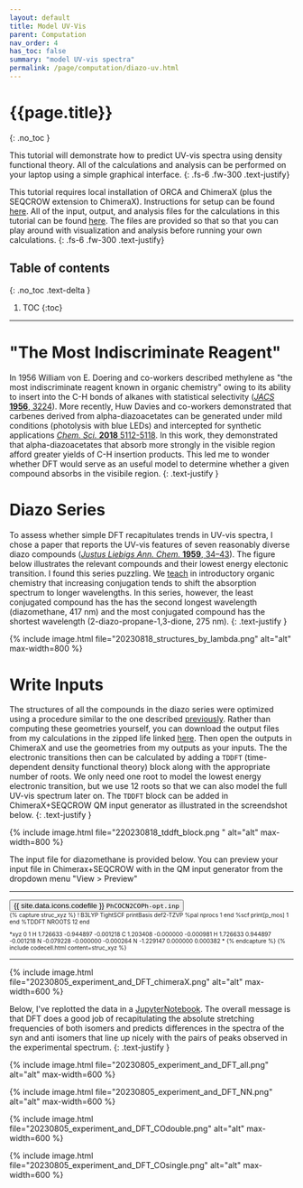```yaml
---
layout: default
title: Model UV-Vis
parent: Computation
nav_order: 4
has_toc: false
summary: "model UV-vis spectra"
permalink: /page/computation/diazo-uv.html
---
```



# {{page.title}}
{: .no_toc }


This tutorial will demonstrate how to predict UV-vis spectra using density functional theory. All of the calculations and analysis can be performed on your laptop using a simple graphical interface.
{: .fs-6 .fw-300 .text-justify}

This tutorial requires local installation of ORCA and ChimeraX (plus the SEQCROW extension to ChimeraX). Instructions for setup can be found [here]({{site.baseurl}}/page/computation/setup.html). All of the input, output, and analysis files for the calculations in this tutorial can be found [here](https://github.com/joegair/gair-group-docs/tree/main/assets/data/20230818_diazo-uv/). The files are provided so that so that you can play around with visualization and analysis before running your own calculations.
{: .fs-6 .fw-300 .text-justify}

## Table of contents
{: .no_toc .text-delta }

1. TOC
{:toc}


-----

# **"The Most Indiscriminate Reagent"**

In 1956 William von E. Doering and co-workers described methylene as "the most indiscriminate reagent known in organic chemistry" owing to its ability to insert into the C-H bonds of alkanes with statistical selectivity ([*JACS* **1956**, 3224](https://pubs.acs.org/doi/pdf/10.1021/ja01594a071)).  More recently, Huw Davies and co-workers demonstrated that carbenes derived from alpha-diazoacetates can be generated under mild conditions (photolysis with blue LEDs) and intercepted for synthetic applications [*Chem. Sci.* **2018** 5112-5118](https://pubs.rsc.org/en/content/articlelanding/2018/sc/c8sc01165f). In this work, they demonstrated that alpha-diazoacetates that absorb more strongly in the visible region afford greater yields of C-H insertion products. This led me to wonder whether DFT would serve as an useful model to determine whether a given compound absorbs in the visibile region.
{: .text-justify }


# **Diazo Series**

To assess whether simple DFT recapitulates trends in UV-vis spectra, I chose a paper that reports the UV-vis features of seven reasonably diverse diazo compounds ([*Justus Liebigs Ann. Chem.* **1959**, 34–43](https://doi.org/10.1002/jlac.19596250105)). The figure below illustrates the relevant compounds and their lowest energy electonic transition. I found this series puzzling. We [teach](https://www2.chemistry.msu.edu/faculty/reusch/virttxtjml/spectrpy/uv-vis/spectrum.htm) in introductory organic chemistry that increasing conjugation tends to shift the absorption spectrum to longer wavelengths. In this series, however, the least conjugated compound has the has the second longest wavelength (diazomethane, 417 nm) and the most conjugated compound has the shortest wavelength (2-diazo-propane-1,3-dione, 275 nm).
{: .text-justify }

{% include image.html file="20230818_structures_by_lambda.png" alt="alt" max-width=800 %}

# **Write Inputs**

The structures of all the compounds in the diazo series were optimized using a procedure similar to the one described [previously]({{site.baseurl}}/page/computation/code-free-dft.html). Rather than computing these geometries yourself, you can download the output files from my calculations in the zipped life linked [here](https://github.com/joegair/gair-group-docs/tree/main/assets/data/20230818_diazo-uv/). Then open the outputs in ChimeraX and use the geometries from my outputs as your inputs.  The the electronic transitions then can be calculated by adding a `TDDFT` (time-dependent density functional theory) block along with the appropriate number of roots. We only need one root to model the lowest energy electronic transition, but we use 12 roots so that we can also model the full UV-vis spectrum later on. The `TDDFT` block can be added in ChimeraX+SEQCROW QM input generator as illustrated in the screendshot below. 
{: .text-justify }

{% include image.html file="220230818_tddft_block.png " alt="alt" max-width=800 %}

The input file for diazomethane is provided below. You can preview your input file in Chimerax+SEQCROW with in the QM input generator from the dropdown menu "View > Preview"

----------------------------------------------------------------

<!-- Tab links -->
<div class="tab card">
  <button class="tablinks tab-1-1" onclick="openTabId(event, 'CN2H2-opt.inp', 'tab-1-1')">{{ site.data.icons.codefile }}  <code>PhCOCN2COPh-opt.inp</code></button>
</div>
<div id="PhCOCN2COPh-opt.inp" class="tabcontent tab-1-1" style="font-size:10px">
{% capture struc_xyz %}
! B3LYP TightSCF printBasis def2-TZVP
%pal
    nprocs 1
end
%scf
    print[p_mos] 1
end
%TDDFT
    NROOTS 12
end

*xyz 0 1
H     1.726633  -0.944897  -0.001218
C     1.203408  -0.000000  -0.000981
H     1.726633   0.944897  -0.001218
N    -0.079228  -0.000000  -0.000264
N    -1.229147   0.000000   0.000382
*
{% endcapture %}
{% include codecell.html content=struc_xyz %}
</div>

----------------------------------------------------------------


{% include image.html file="20230805_experiment_and_DFT_chimeraX.png" alt="alt" max-width=600 %}

Below, I've replotted the data in a [JupyterNotebook](https://github.com/joegair/gair-group-docs/tree/main/assets/data/20230818_diazo-uv/diazo_uv.ipynb). The overall message is that DFT does a good job of recapitulating the absolute stretching frequencies of both isomers and predicts differences in the spectra of the syn and anti isomers that line up nicely with the pairs of peaks observed in the experimental spectrum.
{: .text-justify }


{% include image.html file="20230805_experiment_and_DFT_all.png" alt="alt" max-width=600 %}

{% include image.html file="20230805_experiment_and_DFT_NN.png" alt="alt" max-width=600 %}

{% include image.html file="20230805_experiment_and_DFT_COdouble.png" alt="alt" max-width=600 %}

{% include image.html file="20230805_experiment_and_DFT_COsingle.png" alt="alt" max-width=600 %}


